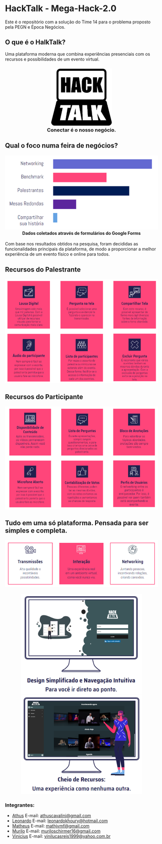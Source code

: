 # HackTalk - Mega-Hack-2.0
Este é o repositório com a solução do Time 14 para o problema proposto pela PEGN e Época Negócios.

## O que é o HalkTalk?
Uma plataforma moderna que combina experiências presenciais com os recursos e possibilidades de um evento virtual.

<h3 align="center">
  <img src="assets/hack1-black.png" width="200px" /><br>
  <b>Conectar é o nosso negócio.</b>
</h2>


## Qual o foco numa feira de negócios?
<h4 align="center">
  <img src="assets/stats.PNG"/><br>
  Dados coletados através de formulários do Google Forms
</h3>

Com base nos resultados obtidos na pesquisa, foram decididas as funcionalidades principais da plataforma, de modo a proporcionar a melhor experiência de um evento físico e online para todos.


## Recursos do Palestrante
<h4 align="center">
  <img src="assets/recursos-palestrante.PNG" width="700px"/><br>
</h4>


## Recursos do Participante
<h4 align="center">
  <img src="assets/recursos-participante.PNG" width="720px"/><br>
</h4>


## Tudo em uma só plataforma. Pensada para ser simples e completa. 
<h4 align="center">
  <img src="assets/resumo.PNG"/><br>
</h4>

<h4 align="center">
  <img src="assets/tela1.PNG" width="400px"/>
  <img src="assets/tela2.PNG" width="400px"/>
</h4>


### Integrantes:
- [Athus](github.com/athuscavalini) E-mail: athuscavalini@gmail.com
- [Leonardo](github.com/LKhoe) E-mail: leonardokhoury@hotmail.com
- [Matheus](github.com/Math-Gomes) E-mail: mathjvmf@gmail.com
- [Murilo](https://github.com/Muriloide21/) E-mail: muriloschirmer16@gmail.com
- [Vinicius](https://github.com/VLRTroll) E-mail: vinilucasreis1999@yahoo.com.br


